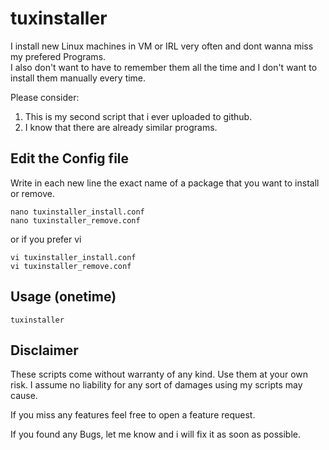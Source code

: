 # tuxinstaller
I install new Linux machines in VM or IRL very often and dont wanna miss my prefered Programs.  
I also don't want to have to remember them all the time and I don't want to install them manually every time.  


Please consider:
1. This is my second script that i ever uploaded to github. 
2. I know that there are already similar programs. 

  
 
## Edit the Config file
Write in each new line the exact name of a package that you want to install or remove.
```
nano tuxinstaller_install.conf
nano tuxinstaller_remove.conf
```
or if you prefer vi
```
vi tuxinstaller_install.conf
vi tuxinstaller_remove.conf
```
   
   
## Usage (onetime)
```
tuxinstaller
```
   
## Disclaimer
These scripts come without warranty of any kind. Use them at your own risk. I assume no liability for any sort of damages using my scripts may cause.

If you miss any features feel free to open a feature request.

If you found any Bugs, let me know and i will fix it as soon as possible.
